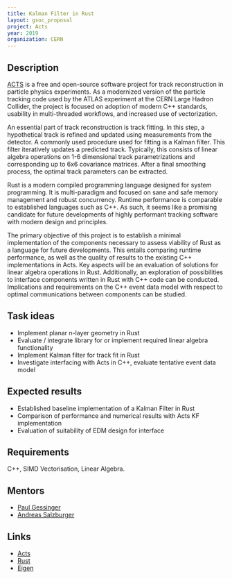 ```yaml
---
title: Kalman Filter in Rust
layout: gsoc_proposal
project: Acts
year: 2019
organization: CERN
---
```


## Description

[ACTS](http://cern.ch/acts) is a free and open-source software project for
track reconstruction in particle physics experiments. As a modernized version
of the particle tracking code used by the ATLAS experiment at the CERN Large
Hadron Collider, the project is focused on adoption of modern C++ standards,
usability in multi-threaded workflows, and increased use of vectorization.

An essential part of track reconstruction is track fitting. In this step, a
hypothetical track is refined and updated using measurements from the detector.
A commonly used procedure used for fitting is a Kalman filter. This filter
iteratively updates a predicted track. Typically, this consists of linear
algebra operations on 1-6 dimensional track parametrizations and corresponding
up to 6x6 covariance matrices. After a final smoothing process, the optimal track
parameters can be extracted.

Rust is a modern compiled programming language designed for system
programming.  It is multi-paradigm and focused on sane and safe memory
management and robust concurrency. Runtime performance is comparable to
established languages such as C++. As such, it seems like a promising candidate
for future developments of highly performant tracking software with modern
design and principles.

The primary objective of this project is to establish a minimal implementation
of the components necessary to assess viability of Rust as a language for
future developments. This entails comparing runtime performance, as well as the
quality of results to the existing C++ implementations in Acts. Key aspects
will be an evaluation of solutions for linear algebra operations in Rust.
Additionally, an exploration of possibilities to interface components written
in Rust with C++ code can be conducted. Implications and requirements on the C++
event data model with respect to optimal communications between components can
be studied.

## Task ideas
 * Implement planar n-layer geometry in Rust
 * Evaluate / integrate library for or implement required linear algebra functionality
 * Implement Kalman filter for track fit in Rust
 * Investigate interfacing with Acts in C++, evaluate tentative event data model

## Expected results
 * Established baseline implementation of a Kalman Filter in Rust
 * Comparison of performance and numerical results with Acts KF implementation
 * Evaluation of suitability of EDM design for interface

## Requirements
C++, SIMD Vectorisation, Linear Algebra.

## Mentors 
  * [Paul Gessinger](mailto:paul.gessinger@cern.ch)
  * [Andreas Salzburger](mailto:Andreas.Salzburger@cern.ch)

## Links
  * [Acts](http://cern.ch/acts)
  * [Rust](https://www.rust-lang.org)
  * [Eigen](http://eigen.tuxfamily.org)
